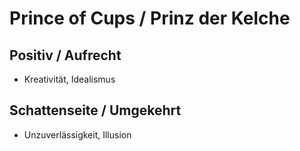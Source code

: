 # Prince of Cups / Prinz der Kelche

## Positiv / Aufrecht

- Kreativität, Idealismus

## Schattenseite / Umgekehrt

- Unzuverlässigkeit, Illusion
